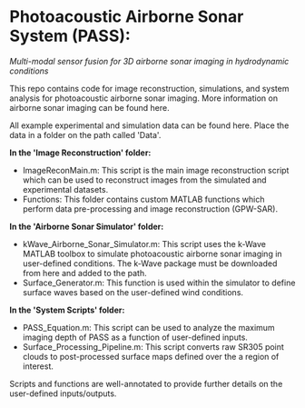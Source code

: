 # Photoacoustic Airborne Sonar System (PASS): 
_Multi-modal sensor fusion for 3D airborne sonar imaging in hydrodynamic conditions_


This repo contains code for image reconstruction, simulations, and system analysis for photoacoustic airborne sonar imaging. More information on airborne sonar imaging can be found here.

All example experimental and simulation data can be found here. Place the data in a folder on the path called 'Data'.

**In the 'Image Reconstruction' folder:**

  - ImageReconMain.m: This script is the main image reconstruction script which can be used to reconstruct images from the simulated and experimental datasets.
  - Functions: This folder contains custom MATLAB functions which perform data pre-processing and image reconstruction (GPW-SAR).
   

**In the 'Airborne Sonar Simulator' folder:**

  - kWave_Airborne_Sonar_Simulator.m: This script uses the k-Wave MATLAB toolbox to simulate photoacoustic airborne sonar imaging in user-defined conditions. The k-Wave package must be downloaded from here and added to the path.
  - Surface_Generator.m: This function is used within the simulator to define surface waves based on the user-defined wind conditions. 

**In the 'System Scripts' folder:**

  - PASS_Equation.m: This script can be used to analyze the maximum imaging depth of PASS as a function of user-defined inputs. 
  - Surface_Processing_Pipeline.m: This script converts raw SR305 point clouds to post-processed surface maps defined over the a region of interest.


Scripts and functions are well-annotated to provide further details on the user-defined inputs/outputs.





